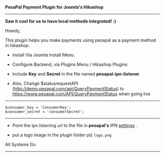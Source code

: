 **PesaPal Payment Plugin for Joomla's Hikashop**


-------------------------------------------------
**Saw it cool for us to have local methods integrated! :)**


Howdy,

This plugin helps you make payments using pesapal as a payment method in hikashop.

 
 * Install Via Joomla Install Menu.

 * Configure Backend, via Plugins Menu / Hikashop Plugins

 * Include **Key** and **Secret** in the file named **pesapal-ipn-listener** 

 * Also, Change $statusrequestAPI (http://demo.pesapal.com/api/QueryPaymentStatus) to 
			https://www.pesapal.com/API/QueryPaymentStatus when going live

----

	$consumer_key = 'ConsumerKey'; 
	$consumer_secret = 'consumerSecret'; 

----

* Point the ipn listening url to the file in **pesapal's** IPN [settings](http://pesapal.com/merchantipn) . 


* put a logo image in the plugin folder plz `logo.png` 

All Systems Go 


-------------------------------------------------

